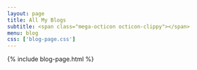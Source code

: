 ```yaml
---
layout: page
title: All My Blogs
subtitle: <span class="mega-octicon octicon-clippy"></span>
menu: blog
css: ['blog-page.css']
---
```



{% include blog-page.html %}